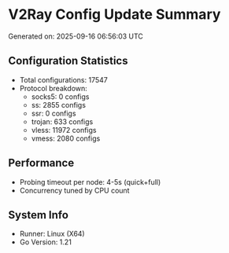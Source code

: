 # V2Ray Config Update Summary
Generated on: 2025-09-16 06:56:03 UTC

## Configuration Statistics
- Total configurations: 17547
- Protocol breakdown:
  - socks5: 0 configs
  - ss: 2855 configs
  - ssr: 0 configs
  - trojan: 633 configs
  - vless: 11972 configs
  - vmess: 2080 configs

## Performance
- Probing timeout per node: 4-5s (quick+full)
- Concurrency tuned by CPU count

## System Info
- Runner: Linux (X64)
- Go Version: 1.21
